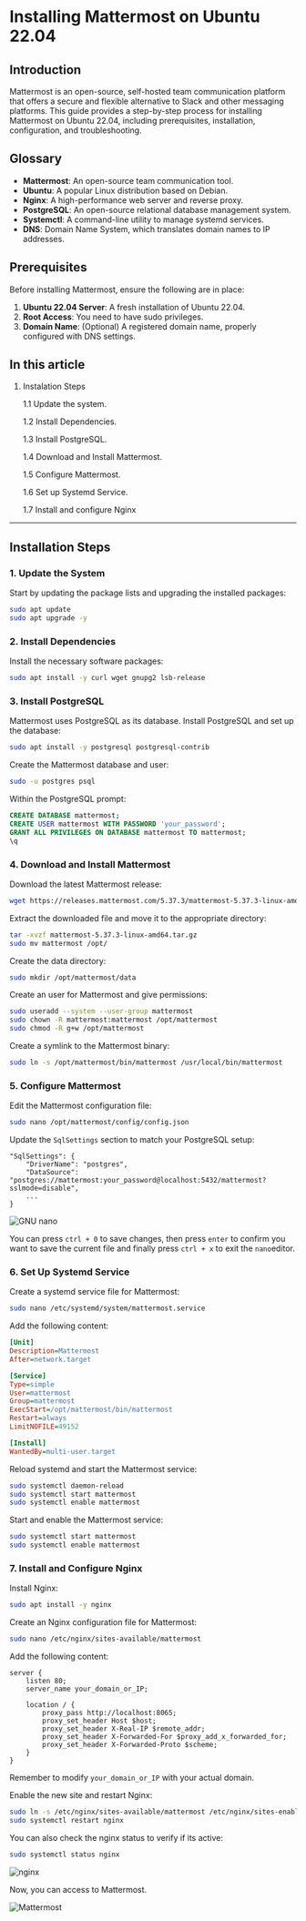 # Installing Mattermost on Ubuntu 22.04



## Introduction 

Mattermost is an open-source, self-hosted team communication platform that offers a secure and flexible alternative to Slack and other messaging platforms. This guide provides a step-by-step process for installing Mattermost on Ubuntu 22.04, including prerequisites, installation, configuration, and troubleshooting.



## Glossary

- **Mattermost**: An open-source team communication tool.
- **Ubuntu**: A popular Linux distribution based on Debian.
- **Nginx**: A high-performance web server and reverse proxy.
- **PostgreSQL**: An open-source relational database management system.
- **Systemctl**: A command-line utility to manage systemd services.
- **DNS**: Domain Name System, which translates domain names to IP addresses.



## Prerequisites 

Before installing Mattermost, ensure the following are in place:

1. **Ubuntu 22.04 Server**: A fresh installation of Ubuntu 22.04.
2. **Root Access**: You need to have sudo privileges.
3. **Domain Name**: (Optional) A registered domain name, properly configured with DNS settings.



## In this article

1. Instalation Steps

   1.1 Update the system.

   1.2 Install Dependencies.

   1.3 Install PostgreSQL.

   1.4 Download and Install Mattermost.

   1.5 Configure Mattermost.

   1.6 Set up Systemd Service.

   1.7 Install and configure Nginx

---



## Installation Steps

### 1. Update the System

Start by updating the package lists and upgrading the installed packages:

```bash
sudo apt update
sudo apt upgrade -y
```

### 2. Install Dependencies

Install the necessary software packages:

```bash
sudo apt install -y curl wget gnupg2 lsb-release
```

### 3. Install PostgreSQL

Mattermost uses PostgreSQL as its database. Install PostgreSQL and set up the database:

```bash
sudo apt install -y postgresql postgresql-contrib
```

Create the Mattermost database and user:

```bash
sudo -u postgres psql
```

Within the PostgreSQL prompt:

```sql
CREATE DATABASE mattermost;
CREATE USER mattermost WITH PASSWORD 'your_password';
GRANT ALL PRIVILEGES ON DATABASE mattermost TO mattermost;
\q
```

### 4. Download and Install Mattermost

Download the latest Mattermost release:

```bash
wget https://releases.mattermost.com/5.37.3/mattermost-5.37.3-linux-amd64.tar.gz
```

Extract the downloaded file and move it to the appropriate directory:

```bash
tar -xvzf mattermost-5.37.3-linux-amd64.tar.gz
sudo mv mattermost /opt/
```

Create the data directory:

```bash
sudo mkdir /opt/mattermost/data
```

Create an user for Mattermost and give permissions:

```bash
sudo useradd --system --user-group mattermost
sudo chown -R mattermost:mattermost /opt/mattermost
sudo chmod -R g+w /opt/mattermost
```

Create a symlink to the Mattermost binary:

```bash
sudo ln -s /opt/mattermost/bin/mattermost /usr/local/bin/mattermost
```

### 5. Configure Mattermost

Edit the Mattermost configuration file:

```bash
sudo nano /opt/mattermost/config/config.json
```

Update the `SqlSettings` section to match your PostgreSQL setup:

```
"SqlSettings": {
    "DriverName": "postgres",
    "DataSource": "postgres://mattermost:your_password@localhost:5432/mattermost?sslmode=disable",
    ...
}
```

![GNU nano](pics/pic2.png)

You can press `ctrl + 0` to save changes, then press `enter` to confirm you want to save the current file and finally press `ctrl + x` to exit the `nano`editor. 

### 6. Set Up Systemd Service

Create a systemd service file for Mattermost:

```bash
sudo nano /etc/systemd/system/mattermost.service
```

Add the following content:

```ini
[Unit]
Description=Mattermost
After=network.target

[Service]
Type=simple
User=mattermost
Group=mattermost
ExecStart=/opt/mattermost/bin/mattermost
Restart=always
LimitNOFILE=49152

[Install]
WantedBy=multi-user.target
```

Reload systemd and start the Mattermost service:

```bash
sudo systemctl daemon-reload
sudo systemctl start mattermost
sudo systemctl enable mattermost
```

Start and enable the Mattermost service:

```bash
sudo systemctl start mattermost
sudo systemctl enable mattermost
```



### 7. Install and Configure Nginx

Install Nginx:

```bash
sudo apt install -y nginx
```

Create an Nginx configuration file for Mattermost:

```bash
sudo nano /etc/nginx/sites-available/mattermost
```

Add the following content:

```nginx
server {
    listen 80;
    server_name your_domain_or_IP;

    location / {
        proxy_pass http://localhost:8065;
        proxy_set_header Host $host;
        proxy_set_header X-Real-IP $remote_addr;
        proxy_set_header X-Forwarded-For $proxy_add_x_forwarded_for;
        proxy_set_header X-Forwarded-Proto $scheme;
    }
}
```

Remember to modify `your_domain_or_IP` with your actual domain.

Enable the new site and restart Nginx:

```bash
sudo ln -s /etc/nginx/sites-available/mattermost /etc/nginx/sites-enabled/
sudo systemctl restart nginx
```

You can also check the nginx status to verify if its active:

```bash
sudo systemctl status nginx
```

![nginx](pics/pic3.png)



Now, you can access to Mattermost.

![Mattermost](pics/pic1.png)





